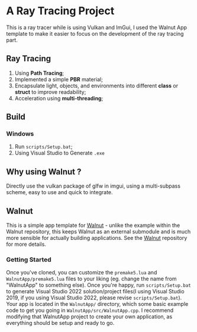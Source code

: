 # A Ray Tracing Project

This is a ray tracer while is using Vulkan and ImGui, I used the Walnut App template to make it easier to focus on the development of the ray tracing part.

## Ray Tracing
1. Using **Path Tracing**;
2. Implemented a simple **PBR** material;
3. Encapsulate light, objects, and environments into different **class** or **struct** to improve readability;
4. Acceleration using **multi-threading**;


## Build
### Windows
1. Run `scripts/Setup.bat`;
2. Using Visual Studio to Generate `.exe`



## Why using Walnut ?
Directly use the vulkan package of glfw in imgui, using a multi-subpass scheme, easy to use and quick to integrate.

## Walnut
This is a simple app template for [Walnut](https://github.com/TheCherno/Walnut) - unlike the example within the Walnut repository, this keeps Walnut as an external submodule and is much more sensible for actually building applications. See the [Walnut](https://github.com/TheCherno/Walnut) repository for more details.

### Getting Started
Once you've cloned, you can customize the `premake5.lua` and `WalnutApp/premake5.lua` files to your liking (eg. change the name from "WalnutApp" to something else).  Once you're happy, run `scripts/Setup.bat` to generate Visual Studio 2022 solution/project files(I using Visual Studio 2019, if you using Visual Studio 2022, please revise `scripts/Setup.bat`). Your app is located in the `WalnutApp/` directory, which some basic example code to get you going in `WalnutApp/src/WalnutApp.cpp`. I recommend modifying that WalnutApp project to create your own application, as everything should be setup and ready to go.
